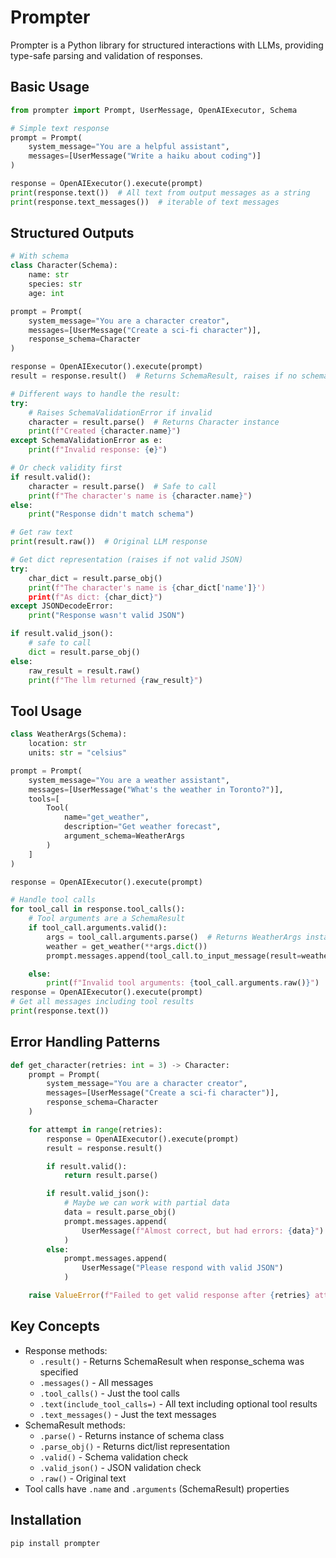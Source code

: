 # Prompter

Prompter is a Python library for structured interactions with LLMs, providing type-safe parsing and validation of responses.

## Basic Usage

```python
from prompter import Prompt, UserMessage, OpenAIExecutor, Schema

# Simple text response
prompt = Prompt(
    system_message="You are a helpful assistant",
    messages=[UserMessage("Write a haiku about coding")]
)

response = OpenAIExecutor().execute(prompt)
print(response.text())  # All text from output messages as a string
print(response.text_messages())  # iterable of text messages
```

## Structured Outputs

```python
# With schema
class Character(Schema):
    name: str
    species: str
    age: int

prompt = Prompt(
    system_message="You are a character creator",
    messages=[UserMessage("Create a sci-fi character")],
    response_schema=Character
)

response = OpenAIExecutor().execute(prompt)
result = response.result()  # Returns SchemaResult, raises if no schema was specified

# Different ways to handle the result:
try:
    # Raises SchemaValidationError if invalid
    character = result.parse()  # Returns Character instance
    print(f"Created {character.name}")
except SchemaValidationError as e:
    print(f"Invalid response: {e}")

# Or check validity first
if result.valid():
    character = result.parse()  # Safe to call
    print(f"The character's name is {character.name}")
else:
    print("Response didn't match schema")

# Get raw text
print(result.raw())  # Original LLM response

# Get dict representation (raises if not valid JSON)
try:
    char_dict = result.parse_obj()
    print(f"The character's name is {char_dict['name']}')
    print(f"As dict: {char_dict}")
except JSONDecodeError:
    print("Response wasn't valid JSON")

if result.valid_json():
    # safe to call
    dict = result.parse_obj()
else:
    raw_result = result.raw()
    print(f"The llm returned {raw_result}")
```



## Tool Usage

```python
class WeatherArgs(Schema):
    location: str
    units: str = "celsius"

prompt = Prompt(
    system_message="You are a weather assistant",
    messages=[UserMessage("What's the weather in Toronto?")],
    tools=[
        Tool(
            name="get_weather",
            description="Get weather forecast",
            argument_schema=WeatherArgs
        )
    ]
)

response = OpenAIExecutor().execute(prompt)

# Handle tool calls
for tool_call in response.tool_calls():
    # Tool arguments are a SchemaResult
    if tool_call.arguments.valid():
        args = tool_call.arguments.parse()  # Returns WeatherArgs instance
        weather = get_weather(**args.dict())
        prompt.messages.append(tool_call.to_input_message(result=weather))

    else:
        print(f"Invalid tool arguments: {tool_call.arguments.raw()}")
response = OpenAIExecutor().execute(prompt)
# Get all messages including tool results
print(response.text())
```

## Error Handling Patterns

```python
def get_character(retries: int = 3) -> Character:
    prompt = Prompt(
        system_message="You are a character creator",
        messages=[UserMessage("Create a sci-fi character")],
        response_schema=Character
    )

    for attempt in range(retries):
        response = OpenAIExecutor().execute(prompt)
        result = response.result()

        if result.valid():
            return result.parse()

        if result.valid_json():
            # Maybe we can work with partial data
            data = result.parse_obj()
            prompt.messages.append(
                UserMessage(f"Almost correct, but had errors: {data}")
            )
        else:
            prompt.messages.append(
                UserMessage("Please respond with valid JSON")
            )

    raise ValueError(f"Failed to get valid response after {retries} attempts")
```

## Key Concepts

- Response methods:
  - `.result()` - Returns SchemaResult when response_schema was specified
  - `.messages()` - All messages
  - `.tool_calls()` - Just the tool calls
  - `.text(include_tool_calls=)` - All text including optional tool results
  - `.text_messages()` - Just the text messages
- SchemaResult methods:
  - `.parse()` - Returns instance of schema class
  - `.parse_obj()` - Returns dict/list representation
  - `.valid()` - Schema validation check
  - `.valid_json()` - JSON validation check
  - `.raw()` - Original text
- Tool calls have `.name` and `.arguments` (SchemaResult) properties

## Installation

```bash
pip install prompter
```